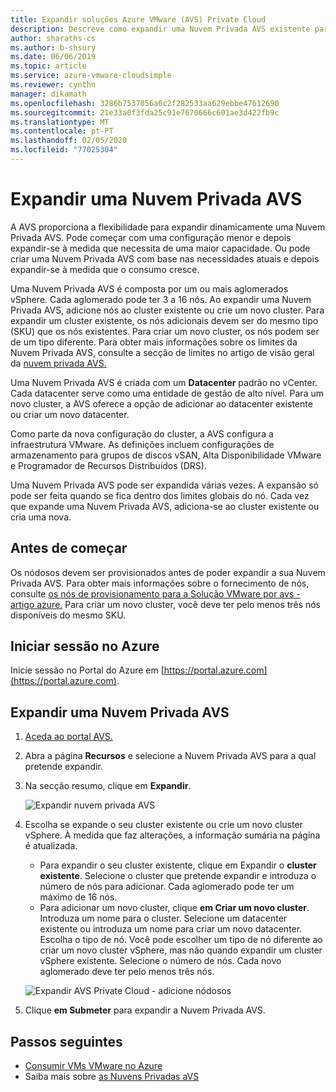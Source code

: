 ```yaml
---
title: Expandir soluções Azure VMware (AVS) Private Cloud
description: Descreve como expandir uma Nuvem Privada AVS existente para adicionar capacidade num cluster existente ou novo
author: sharaths-cs
ms.author: b-shsury
ms.date: 06/06/2019
ms.topic: article
ms.service: azure-vmware-cloudsimple
ms.reviewer: cynthn
manager: dikamath
ms.openlocfilehash: 3286b7537056a6c2f282533aa629ebbe47612690
ms.sourcegitcommit: 21e33a0f3fda25c91e7670666c601ae3d422fb9c
ms.translationtype: MT
ms.contentlocale: pt-PT
ms.lasthandoff: 02/05/2020
ms.locfileid: "77025304"
---
```

# <a name="expand-an-avs-private-cloud"></a>Expandir uma Nuvem Privada AVS

A AVS proporciona a flexibilidade para expandir dinamicamente uma Nuvem Privada AVS. Pode começar com uma configuração menor e depois expandir-se à medida que necessita de uma maior capacidade. Ou pode criar uma Nuvem Privada AVS com base nas necessidades atuais e depois expandir-se à medida que o consumo cresce.

Uma Nuvem Privada AVS é composta por um ou mais aglomerados vSphere. Cada aglomerado pode ter 3 a 16 nós. Ao expandir uma Nuvem Privada AVS, adicione nós ao cluster existente ou crie um novo cluster. Para expandir um cluster existente, os nós adicionais devem ser do mesmo tipo (SKU) que os nós existentes. Para criar um novo cluster, os nós podem ser de um tipo diferente. Para obter mais informações sobre os limites da Nuvem Privada AVS, consulte a secção de limites no artigo de visão geral da [nuvem privada AVS.](cloudsimple-private-cloud.md)

Uma Nuvem Privada AVS é criada com um **Datacenter** padrão no vCenter. Cada datacenter serve como uma entidade de gestão de alto nível. Para um novo cluster, a AVS oferece a opção de adicionar ao datacenter existente ou criar um novo datacenter.

Como parte da nova configuração do cluster, a AVS configura a infraestrutura VMware. As definições incluem configurações de armazenamento para grupos de discos vSAN, Alta Disponibilidade VMware e Programador de Recursos Distribuídos (DRS).

Uma Nuvem Privada AVS pode ser expandida várias vezes. A expansão só pode ser feita quando se fica dentro dos limites globais do nó. Cada vez que expande uma Nuvem Privada AVS, adiciona-se ao cluster existente ou cria uma nova.

## <a name="before-you-begin"></a>Antes de começar

Os nódosos devem ser provisionados antes de poder expandir a sua Nuvem Privada AVS. Para obter mais informações sobre o fornecimento de nós, consulte [os nós de provisionamento para a Solução VMware por avs - artigo azure.](create-nodes.md) Para criar um novo cluster, você deve ter pelo menos três nós disponíveis do mesmo SKU.

## <a name="sign-in-to-azure"></a>Iniciar sessão no Azure

Inicie sessão no Portal do Azure em [https://portal.azure.com](https://portal.azure.com).

## <a name="expand-an-avs-private-cloud"></a>Expandir uma Nuvem Privada AVS

1. [Aceda ao portal AVS.](access-cloudsimple-portal.md)

2. Abra a página **Recursos** e selecione a Nuvem Privada AVS para a qual pretende expandir.

3. Na secção resumo, clique em **Expandir**.

    ![Expandir nuvem privada AVS](media/resources-expand-private-cloud.png)

4. Escolha se expande o seu cluster existente ou crie um novo cluster vSphere. À medida que faz alterações, a informação sumária na página é atualizada.

    * Para expandir o seu cluster existente, clique em Expandir o **cluster existente**. Selecione o cluster que pretende expandir e introduza o número de nós para adicionar. Cada aglomerado pode ter um máximo de 16 nós.
    * Para adicionar um novo cluster, clique **em Criar um novo cluster**. Introduza um nome para o cluster. Selecione um datacenter existente ou introduza um nome para criar um novo datacenter. Escolha o tipo de nó. Você pode escolher um tipo de nó diferente ao criar um novo cluster vSphere, mas não quando expandir um cluster vSphere existente. Selecione o número de nós. Cada novo aglomerado deve ter pelo menos três nós.

    ![Expandir AVS Private Cloud - adicione nódosos](media/resources-expand-private-cloud-add-nodes.png)

5. Clique **em Submeter** para expandir a Nuvem Privada AVS.

## <a name="next-steps"></a>Passos seguintes

* [Consumir VMs VMware no Azure](quickstart-create-vmware-virtual-machine.md)
* Saiba mais sobre [as Nuvens Privadas aVS](cloudsimple-private-cloud.md)